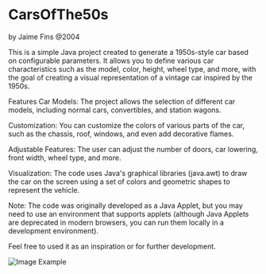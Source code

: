 # CarsOfThe50s
by Jaime Fins
@2004


This is a simple Java project created to generate a 1950s-style car based on configurable parameters. It allows you to define various car characteristics such as the model, color, height, wheel type, and more, with the goal of creating a visual representation of a vintage car inspired by the 1950s.

Features
Car Models: The project allows the selection of different car models, including normal cars, convertibles, and station wagons.

Customization: You can customize the colors of various parts of the car, such as the chassis, roof, windows, and even add decorative flames.

Adjustable Features: The user can adjust the number of doors, car lowering, front width, wheel type, and more.

Visualization: The code uses Java's graphical libraries (java.awt) to draw the car on the screen using a set of colors and geometric shapes to represent the vehicle.


Note: The code was originally developed as a Java Applet, but you may need to use an environment that supports applets (although Java Applets are deprecated in modern browsers, you can run them locally in a development environment).

Feel free to used it as an inspiration or for further development.


![Image Example](https://cdnb.artstation.com/p/assets/images/images/019/942/947/large/jaime-fins-31869242149447-57c2c6b39cd71.jpg?1565691076)
